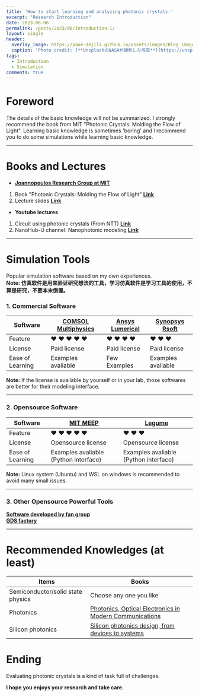 ```yaml
---
title: 'How to start learning and analyzing photonic crystals.'
excerpt: "Research Introduction"
date: 2023-06-06
permalink: /posts/2023/06/Introduction-1/
layout: single
header:
  overlay_image: https://paoe-dejili.github.io/assets/images/Blog_images2.jpg
  caption: "Photo credit: [**UnsplashのNASAが撮影した写真**](https://unsplash.com/ja/%E5%86%99%E7%9C%9F/Q1p7bh3SHj8)"   
tags:
  - Introduction
  - Simulation 
comments: true
---
```


# Foreword 

The details of the basic knowledge will not be summarized. I strongly recommend the book from MIT "Photonic Crystals: Molding the Flow of Light". Learning basic knowledge is sometimes 'boring' and I recommend you to do some simulations while learning basic knowledge.

<!-- The main task in my research is Si-based 2D photonic crystals on the SOI platform in the on-chip application. The examples in the following blogs are mainly 2D photonic crystals -->

***

<!-- 光子晶体的非常基础的内容在这里就不总结了，如果有需要的话我非常建议去看一下MIT的John D. Joannopoulos等人写的"Photonic Crystals: Molding the Flow of Light"，这本书好像国内已经有翻译版本了，是谭海云，吴雪梅老师的翻译版 “光子晶体 -控制光流”。

我的研究主要集中在硅基的二维光子晶体的片上应用，所以之后的分享的案例仿真会集中在二维光子晶体上面。

我建议在学习基础知识的时候穿插一些仿真工作，这样既能避免学习的无聊，也可以加深一些对光子晶体的理解。 -->

# Books and Lectures

* **[Joannopoulos Research Group at MIT](http://ab-initio.mit.edu/about.html)**

1. Book "Photonic Crystals: Molding the Flow of Light" **[Link](http://ab-initio.mit.edu/book/)**
2. Lecture slides **[Link](http://ab-initio.mit.edu/photons/tutorial/)**

<!-- The basic knowledge of photonic crystal is summarized on their group website. Reading books, checking lecture slides and demos are helpful. -->

<!-- 光子晶体相关的基础知识我建议去查看MIT Joannopoulos Research Group的网站。网站上有免费提供的pdf版本的光子晶体书籍以及有相关课程的ppt，看书和ppt对于入门这个学科很重要，我建议前期可以多看看打好基础。在研究过程中也经常会有不太明白的也要去在书里找线索。 -->

* **Youtube lectures**

1. Circuit using photonic crystals (From NTT) **[Link](https://www.youtube.com/watch?v=to21DMDmR54&t=11s)**
2. NanoHub-U channel: Nanophotonic modeling **[Link](https://www.youtube.com/watch?v=MajJX27I2BM&list=PLtkeUZItwHK7THwQcs3D48lfEAe-fDiBn&index=1)**

<!-- NanoHub-U also has their own website,([Link](https://nanohub.org/)) There are some lectures and tools, I'm not familiar with this site so if you are interested, please check it. -->

<!-- youtube有很多光子晶体相关的介绍和教程视频，对二维光子晶体器件结构介绍可以参考NTT的视频（第一个链接）[b站搬运](https://www.bilibili.com/video/BV1BR4y1s7nu/?spm_id_from=333.337.search-card.all.click&vd_source=a8dfdde41a35f956dd35800952dcf5ae)。youtube上Nanohub-U频道也有涉及到光子晶体的完整教学视频，可以去了解背景知识[b站搬运目前还没找到 QAQ]。 -->

***

# Simulation Tools
Popular simulation software based on my own experiences.           
**Note: 仿真软件是用来验证研究想法的工具，学习仿真软件是学习工具的使用，不算是研究，不要本末倒置。**          

### 1. Commercial Software
<!-- Simulation software is a tool to evaluation your design before farbrication and experiment. In research, your ideas/designs are most important, please don't put the cart before the horse. -->

<!-- 在研究过程中，仿真只是用来验证我们的想法的工具，仿真固然很重要，但请注意研究中最重要的是我们的想法，设计，所以请注意仿真在研究中的位置，请不要舍本逐末。 -->



<!-- Some popular commercial simulation software.  -->
<!-- I will give suggestions based on my own experiences: -->

<!-- * [COMSOL Multiphysics:](https://www.comsol.jp/)
  1. Feature:               (&hearts; &hearts; &hearts; &hearts; &hearts;) 
  2. License requirements:  (&hearts; &hearts; ) Paid License required, student free license is not available, evaluation license can be provided.
  3. Ease of Learning:      (&hearts; &hearts; &hearts; &hearts;) Demos are provided.

* [Ansys Lumerical:](https://www.lumerical.com/)
  1. Feature:               (&hearts; &hearts; &hearts; &hearts;) 
  2. License requirements:  (&hearts; &hearts; &hearts;) Paid License required, student free license is not available, evaluation license can be provided.
  3. Ease of Learning:      (&hearts; &hearts; &hearts;) Demos are provided.

* [Synopsys Rsoft:](https://www.synopsys.com/ja-jp/optical-solutions/rsoft-photonic-device-tools.html)
  1. Feature:               (&hearts; &hearts; &hearts;) 
  2. License requirements:  (&hearts; &hearts;) Paid License required, student free license is not available.
  3. Ease of Learning:      (&hearts; &hearts; &hearts; &hearts;) Demos are provided. -->

| Software    | [COMSOL Multiphysics](https://www.comsol.jp/) | [Ansys Lumerical](https://www.lumerical.com/) | [Synopsys Rsoft](https://www.synopsys.com/ja-jp/optical-solutions/rsoft-photonic-device-tools.html) |
| ----------- | ----------- | ----------- | ----------- |
| Feature     | &hearts; &hearts; &hearts; &hearts; &hearts; | &hearts; &hearts; &hearts; &hearts; | &hearts; &hearts; &hearts; |
| License     | Paid license | Paid license | Paid license |
| Ease of Learning     | Examples avaliable | Few Examples | Examples avaliable |         
                    

**Note:** If the license is available by yourself or in your lab, those softwares are better for their modeling interface. 

***

<!-- If the license is not available and the high-performance simulation is also needed, I recommend you to try Opensource software. Unfortunately, the most commonly used Opensource software in this research field doesn't have a graphic, meanwhile, there are very few tutorials online. -->

### 2. Opensource Software

<!-- I will recommend some of my familiar Opensource software below. -->

<!-- * [MIT MEEP:](https://github.com/NanoComp)
  1. Feature:               ((&hearts; &hearts; &hearts; &hearts; &hearts;) 
  2. License requirements:  ((&hearts; &hearts; &hearts; &hearts; &hearts;) Opensource license.
  3. Ease of Learning:      ((&hearts; / &hearts; &hearts; &hearts; &hearts;) Difficult for beginners (&hearts;), but it has a Python interface(&hearts; &hearts; &hearts; &hearts;).

* [Stanford, fan group, Legume:](https://github.com/fancompute)
  1. Feature:               (&hearts; &hearts; &hearts;) Powerful computing of the layered photonic crystals.
  2. License requirements:  (&hearts; &hearts; &hearts; &hearts; &hearts;) Opensource license.
  3. Ease of Learning:      ((&hearts; / &hearts; &hearts; &hearts; &hearts;) Difficult for beginners (&hearts;), but it has a Python interface(&hearts; &hearts; &hearts; &hearts;). -->

| Software    | [MIT MEEP](https://github.com/NanoComp) | [ Legume](https://github.com/fancompute) |
| ----------- | ----------- | ----------- |
| Feature     | &hearts; &hearts; &hearts; &hearts; &hearts; | &hearts; &hearts; &hearts; |
| License     | Opensource license | Opensource license |
| Ease of Learning     | Examples avaliable (Python interface) | Examples avaliable (Python interface)|

**Note:** Linux system (Ubuntu) and WSL on windows is recommended to avoid many small issues. 

***

### 3. Other Opensource Powerful Tools

 **[Software developed by fan group](https://github.com/fancompute)**        
 **[GDS factory](https://github.com/gdsfactory/gdsfactory)**        


***

<!-- There are also many excellent Opensource simulation software available, CHECK [software developed by fan group](https://github.com/fancompute), CHECK [GDS factory](https://github.com/gdsfactory/gdsfactory), etc. Most of them have the Python interface.  -->

<!-- Based on my experience using commercial software for several years, I can say that, sometimes, the Opensource software can do specific jobs more efficiently. -->

# Recommended Knowledges (at least)

<!-- 取决于你的研究方向，入门过程仅仅了解光子晶体的相关知识也是不够的，一些和你的研究方向息息相关的知识也是必须要去尽力了解和掌握的。 -->
<!-- At least, you need to get familiar to these fields. -->
<!-- 以我的研究方向为例，我分享一下非常建议去学习一下的知识。 -->
<!--1. Semiconductor and solid state physics many books and learning resources available, you can choose the resources you like by yourself  -->

| Items      | Books |
| ----------- | ----------- |
| Semiconductor/solid state physics | Choose any one you like |
| Photonics   | [Photonics, Optical Electronics in Modern Communications](https://global.oup.com/academic/product/photonics-9780195179460?cc=jp&lang=en&) |
| Silicon photonics   | [Silicon photonics design, from devices to systems](https://www.cambridge.org/core/books/silicon-photonics-design/BF3CF13E8542BCE67FD2BBC7104ECEAB) |


# Ending

<!-- Compare with other optical device simulations, the simulation of photonic crystal is 'HEAVY LOAD' because nanostructures require a high-quality mesh/resolution.  -->

Evaluating photonic crystals is a kind of task full of challenges.

**I hope you enjoys your research and take care.**

